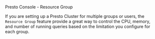 Presto Console - Resource Group

If you are setting up a Presto Cluster for multiple groups or users, the `Resource Group` feature
provide a great way to control the CPU, memory, and number of running queries based on the limitation
you configure for each group. 